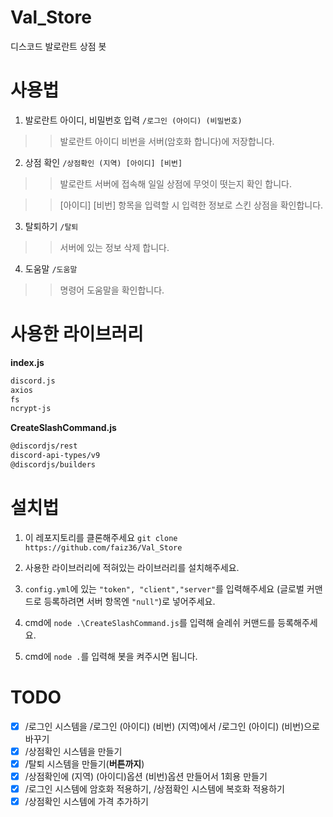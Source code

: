 # Val_Store
디스코드 발로란트 상점 봇

# 사용법

1. 발로란트 아이디, 비밀번호 입력
```/로그인 (아이디) (비밀번호)```
> > 발로란트 아이디 비번을 서버(암호화 합니다)에 저장합니다.

2. 상점 확인
```/상점확인 (지역) [아이디] [비번]```
> > 발로란트 서버에 접속해 일일 상점에 무엇이 떳는지 확인 합니다.

> > [아이디] [비번] 항목을 입력할 시 입력한 정보로 스킨 상점을 확인합니다.

3. 탈퇴하기
```/탈퇴```
> > 서버에 있는 정보 삭제 합니다.

4. 도움말 ```/도움말```
> > 명령어 도움말을 확인합니다.

# 사용한 라이브러리
**index.js**
```markdown
discord.js
axios
fs
ncrypt-js
```
**CreateSlashCommand.js**
```markdown
@discordjs/rest
discord-api-types/v9
@discordjs/builders
```

# 설치법

1. 이 레포지토리를 클론해주세요 ``git clone https://github.com/faiz36/Val_Store``


2. 사용한 라이브러리에 적혀있는 라이브러리를 설치해주세요.

3. `config.yml`에 있는 `"token", "client","server"`를 입력해주세요 (글로벌 커맨드로 등록하려면 서버 항목엔 `"null"`)로 넣어주세요.

4. cmd에 ```node .\CreateSlashCommand.js```를 입력해 슬레쉬 커맨드를 등록해주세요.

5. cmd에 ```node .```를 입력해 봇을 켜주시면 됩니다.
# TODO
- [x] /로그인 시스템을 /로그인 (아이디) (비번) (지역)에서 /로그인 (아이디) (비번)으로 바꾸기
- [x] /상점확인 시스템을 만들기
- [x] /탈퇴 시스템을 만들기(**버튼까지**)
- [x] /상점확인에 (지역) (아이디)옵션 (비번)옵션 만들어서 1회용 만들기
- [x] /로그인 시스템에 암호화 적용하기, /상점확인 시스템에 복호화 적용하기
- [x] /상점확인 시스템에 가격 추가하기
